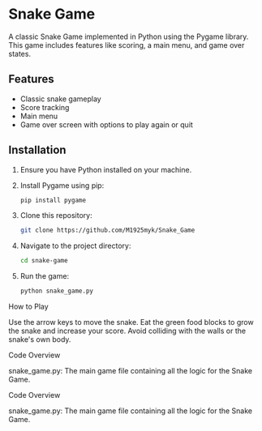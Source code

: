 # Snake Game

A classic Snake Game implemented in Python using the Pygame library. This game includes features like scoring, a main menu, and game over states.

## Features

- Classic snake gameplay
- Score tracking
- Main menu
- Game over screen with options to play again or quit

## Installation

1. Ensure you have Python installed on your machine.
2. Install Pygame using pip:

   ```bash
   pip install pygame 
   ```

3. Clone this repository:

   ```bash 
   git clone https://github.com/M1925myk/Snake_Game  
   ```

4. Navigate to the project directory:
   ```bash
   cd snake-game
   ```

5. Run the game:
   ```bash
   python snake_game.py
   ```
How to Play

Use the arrow keys to move the snake.
Eat the green food blocks to grow the snake and increase your score.
Avoid colliding with the walls or the snake's own body.

Code Overview

snake_game.py: The main game file containing all the logic for the Snake Game.

Code Overview

snake_game.py: The main game file containing all the logic for the Snake Game.
